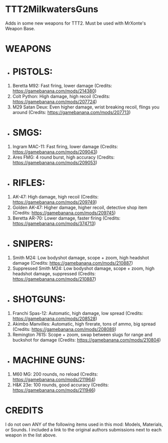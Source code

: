 # TTT2MilkwatersGuns
Adds in some new weapons for TTT2. Must be used with MrXonte's Weapon Base.


# WEAPONS
- # PISTOLS:
1) Beretta M92: Fast firing, lower damage (Credits: https://gamebanana.com/mods/214380)
2) Colt Python: High damage, high recoil (Credits: https://gamebanana.com/mods/207724)
3) M29 Satan Deux: Even higher damage, wrist breaking recoil, flings you around (Credits: https://gamebanana.com/mods/207713)
- # SMGS:
1) Ingram MAC-11: Fast firing, lower damage (Credits: https://gamebanana.com/mods/209043)
2) Ares FMG: 4 round burst, high accuracy (Credits: https://gamebanana.com/mods/209053)
- # RIFLES:
1) AK-47: High damage, high recoil (Credits: https://gamebanana.com/mods/209749)
2) Golden AK-47: Higher damage, higher recoil, detective shop item (Credits: https://gamebanana.com/mods/209745)
3) Beretta AR-70: Lower damage, faster firing (Credits: https://gamebanana.com/mods/374713)
- # SNIPERS:
1) Smith M24: Low bodyshot damage, scope + zoom, high headshot damage (Credits: https://gamebanana.com/mods/210887)
2) Suppressed Smith M24: Low bodyshot damage, scope + zoom, high headshot damage, suppressed (Credits: https://gamebanana.com/mods/210887)
- # SHOTGUNS:
1) Franchi Spas-12: Automatic, high damage, low spread (Credits: https://gamebanana.com/mods/208528)
2) Akimbo Manvilles: Automatic, high firerate, tons of ammo, big spread (Credits: https://gamebanana.com/mods/208089)
3) Remington 7615: Scope + zoom, swap between slugs for range and buckshot for damage (Credits: https://gamebanana.com/mods/210804)
- # MACHINE GUNS:
1) M60 MG: 200 rounds, no reload (Credits: https://gamebanana.com/mods/211964)
1) H&K 23e: 100 rounds, good accuracy (Credits: https://gamebanana.com/mods/211946)


# CREDITS
I do not own ANY of the following items used in this mod: Models, Materials, or Sounds.
I included a link to the original authors submissions next to each weapon in the list above.
